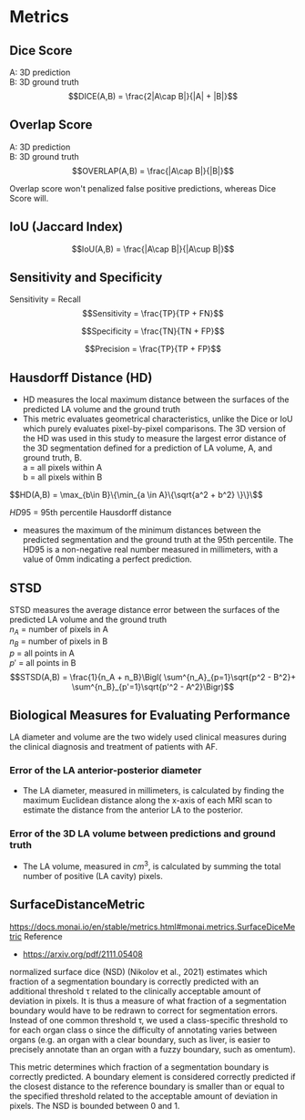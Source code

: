 # Metrics

## Dice Score
A: 3D prediction\
B: 3D ground truth\
$$DICE(A,B) = \frac{2|A\cap B|}{|A| + |B|}$$

## Overlap Score
A: 3D prediction\
B: 3D ground truth\
$$OVERLAP(A,B) = \frac{|A\cap B|}{|B|}$$

Overlap score won't penalized false positive predictions, whereas Dice Score will.

## IoU (Jaccard Index)
$$IoU(A,B) = \frac{|A\cap B|}{|A\cup B|}$$

## Sensitivity and Specificity
Sensitivity = Recall
$$Sensitivity = \frac{TP}{TP + FN}$$

$$Specificity = \frac{TN}{TN + FP}$$

$$Precision = \frac{TP}{TP + FP}$$

## Hausdorff Distance (HD)
* HD measures the local maximum distance between the surfaces of the predicted LA volume and the ground truth
* This metric evaluates geometrical characteristics, unlike the Dice or IoU which purely evaluates pixel-by-pixel comparisons. The 3D version of the HD was used in this study to measure the largest error distance of the 3D segmentation defined for a prediction of LA volume, A, and ground truth, B.\
a = all pixels within A\
b = all pixels within B

$$HD(A,B) = \max_{b\in B}\{\min_{a \in A}\{\sqrt{a^2 + b^2} \}\}\$$

$HD95$ = 95th percentile Hausdorff distance
* measures the maximum of the minimum distances between the predicted segmentation and the ground truth at the 95th percentile. The HD95 is a non-negative real number measured in millimeters, with a value of 0mm indicating a perfect prediction.
## STSD
STSD measures the average distance error between the
surfaces of the predicted LA volume and the ground truth\
$n_A$ = number of pixels in A\
$n_B$ = number of pixels in B\
$p$ = all points in A\
$p'$ = all points in B
$$STSD(A,B) = \frac{1}{n_A + n_B}\Bigl( \sum^{n_A}_{p=1}\sqrt{p^2 - B^2}+ \sum^{n_B}_{p'=1}\sqrt{p'^2 - A^2}\Bigr)$$

## Biological Measures for Evaluating Performance

LA diameter and volume are the two widely used clinical measures during the clinical diagnosis and treatment of patients with AF.

### Error of the LA anterior-posterior diameter
* The LA diameter, measured in millimeters, is calculated by finding the maximum Euclidean distance along the x-axis of each MRI scan to estimate the distance from the anterior LA to the posterior.

### Error of the 3D LA volume between predictions and ground truth
* The LA volume, measured in $cm^3$, is calculated by summing the total number of positive (LA cavity) pixels.

## SurfaceDistanceMetric
https://docs.monai.io/en/stable/metrics.html#monai.metrics.SurfaceDiceMetric
Reference
* https://arxiv.org/pdf/2111.05408

normalized surface dice (NSD) (Nikolov et al., 2021) estimates which fraction of a segmentation boundary is correctly predicted with an additional threshold τ related to the clinically
acceptable amount of deviation in pixels. It is thus a measure of what fraction of a segmentation boundary would have to be
redrawn to correct for segmentation errors. 
Instead of one common threshold τ, we used a class-specific threshold τo for each organ class o since the difficulty of annotating varies between organs 
(e.g. an organ with a clear boundary, such as liver, is easier to precisely annotate than an organ with a fuzzy boundary, such as omentum).

This metric determines which fraction of a segmentation boundary is correctly predicted. A boundary element is considered correctly predicted if the closest distance to the reference boundary is smaller than or equal to the specified threshold related to the acceptable amount of deviation in pixels. The NSD is bounded between 0 and 1.

